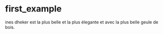 # first_example
ines dheker est la plus belle et la plus élegante et avec la plus belle geule de bois.
